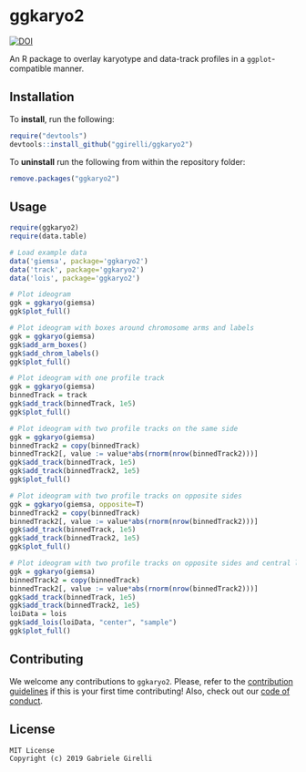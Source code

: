 ggkaryo2
===

[![DOI](https://zenodo.org/badge/185577333.svg)](https://zenodo.org/badge/latestdoi/185577333)

An R package to overlay karyotype and data-track profiles in a `ggplot`-compatible manner.

Installation
-------------

To **install**, run the following:

```R
require("devtools")
devtools::install_github("ggirelli/ggkaryo2")
```

To **uninstall** run the following from within the repository folder:

```R
remove.packages("ggkaryo2")
```

Usage
----------

```R
require(ggkaryo2)
require(data.table)

# Load example data
data('giemsa', package='ggkaryo2')
data('track', package='ggkaryo2')
data('lois', package='ggkaryo2')

# Plot ideogram
ggk = ggkaryo(giemsa)
ggk$plot_full()

# Plot ideogram with boxes around chromosome arms and labels
ggk = ggkaryo(giemsa)
ggk$add_arm_boxes()
ggk$add_chrom_labels()
ggk$plot_full()

# Plot ideogram with one profile track
ggk = ggkaryo(giemsa)
binnedTrack = track
ggk$add_track(binnedTrack, 1e5)
ggk$plot_full()

# Plot ideogram with two profile tracks on the same side
ggk = ggkaryo(giemsa)
binnedTrack2 = copy(binnedTrack)
binnedTrack2[, value := value*abs(rnorm(nrow(binnedTrack2)))]
ggk$add_track(binnedTrack, 1e5)
ggk$add_track(binnedTrack2, 1e5)
ggk$plot_full()

# Plot ideogram with two profile tracks on opposite sides
ggk = ggkaryo(giemsa, opposite=T)
binnedTrack2 = copy(binnedTrack)
binnedTrack2[, value := value*abs(rnorm(nrow(binnedTrack2)))]
ggk$add_track(binnedTrack, 1e5)
ggk$add_track(binnedTrack2, 1e5)
ggk$plot_full()

# Plot ideogram with two profile tracks on opposite sides and central lois
ggk = ggkaryo(giemsa)
binnedTrack2 = copy(binnedTrack)
binnedTrack2[, value := value*abs(rnorm(nrow(binnedTrack2)))]
ggk$add_track(binnedTrack, 1e5)
ggk$add_track(binnedTrack2, 1e5)
loiData = lois
ggk$add_lois(loiData, "center", "sample")
ggk$plot_full()
```

Contributing
---

We welcome any contributions to `ggkaryo2`. Please, refer to the [contribution guidelines](https://github.com/ggirelli/ggkaryo2/blob/master/CONTRIBUTING.md) if this is your first time contributing! Also, check out our [code of conduct](https://github.com/ggirelli/ggkaryo2/blob/master/CODE_OF_CONDUCT.md).

License
---

```
MIT License
Copyright (c) 2019 Gabriele Girelli
```
